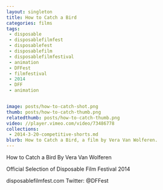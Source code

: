 ```yaml
---
layout: singleton
title: How to Catch a Bird
categories: films
tags:
 - disposable
 - disposablefilmfest
 - disposablefest
 - disposablefilm
 - disposablefilmfestival
 - animation
 - DFFest
 - filmfestival
 - 2014
 - DFF
 - animation


image: posts/how-to-catch-shot.png
thumb: posts/how-to-catch-thumb.png
relatedthumb: posts/how-to-catch-thumb.png
video: //player.vimeo.com/video/73486778
collections:
 - 2014-3-20-competitive-shorts.md
blurb: How to Catch a Bird, a film by Vera Van Wolferen.
---
```


How to Catch a Bird
By Vera Van Wolferen

Official Selection of Disposable Film Festival 2014

disposablefilmfest.com
Twitter: @DFFest
